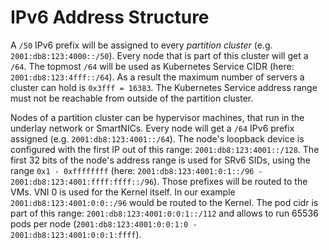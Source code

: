 # IPv6 Address Structure

A `/50` IPv6 prefix will be assigned to every *partition cluster* (e.g. `2001:db8:123:4000::/50`).
Every node that is part of this cluster will get a `/64`. The topmost `/64` will be used as Kubernetes Service CIDR (here: `2001:db8:123:4fff::/64`). As a result the maximum number of servers a cluster can hold is `0x3fff = 16383`. The Kubernetes Service address range must not be reachable from outside of the partition cluster.

Nodes of a partition cluster can be hypervisor machines, that run in the underlay network or SmartNICs. Every node will get a `/64` IPv6 prefix assigned (e.g. `2001:db8:123:4001::/64`). The node's loopback device is configured with the first IP out of this range: `2001:db8:123:4001::/128`. The first 32 bits of the node's address range is used for SRv6 SIDs, using the range `0x1 - 0xffffffff` (here: `2001:db8:123:4001:0:1::/96 - 2001:db8:123:4001:ffff:ffff::/96`). Those prefixes will be routed to the VMs. VNI 0 is used for the Kernel itself. In our example `2001:db8:123:4001:0:0::/96` would be routed to the Kernel. The pod cidr is part of this range: `2001:db8:123:4001:0:0:1::/112` and allows to run 65536 pods per node (`2001:db8:123:4001:0:0:1:0 - 2001:db8:123:4001:0:0:1:ffff`).